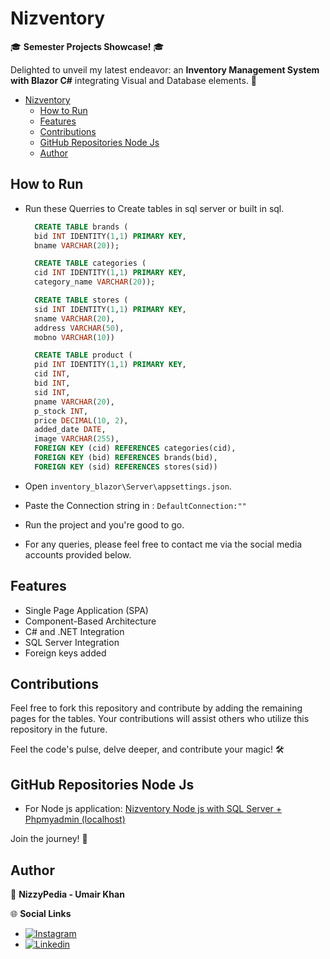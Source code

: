 # Nizventory

🎓 **Semester Projects Showcase!** 🎓

Delighted to unveil my latest endeavor: an **Inventory Management System with Blazor C#** integrating Visual and Database elements.  🚀



- [Nizventory](#nizventory)
  - [How to Run](#how-to-run)
  - [Features](#features)
  - [Contributions](#contributions)
  - [GitHub Repositories Node Js](#github-repositories-node-js)
  - [Author](#author)


## How to Run

- Run these Querries to Create tables in sql server or built in sql.

  ```sql
    CREATE TABLE brands (
    bid INT IDENTITY(1,1) PRIMARY KEY,
    bname VARCHAR(20));

    CREATE TABLE categories (
    cid INT IDENTITY(1,1) PRIMARY KEY,
    category_name VARCHAR(20));

    CREATE TABLE stores (
    sid INT IDENTITY(1,1) PRIMARY KEY,
    sname VARCHAR(20),
    address VARCHAR(50),
    mobno VARCHAR(10))

    CREATE TABLE product (
    pid INT IDENTITY(1,1) PRIMARY KEY,
    cid INT,
    bid INT,
    sid INT,
    pname VARCHAR(20),
    p_stock INT,
    price DECIMAL(10, 2),
    added_date DATE,
    image VARCHAR(255),
    FOREIGN KEY (cid) REFERENCES categories(cid),
    FOREIGN KEY (bid) REFERENCES brands(bid),
    FOREIGN KEY (sid) REFERENCES stores(sid))
  ```
- Open `inventory_blazor\Server\appsettings.json`.
- Paste the Connection string in : `DefaultConnection:""`
- Run the project and you're good to go.
- For any queries, please feel free to contact me via the social media accounts provided below.

## Features

- Single Page Application (SPA) 
- Component-Based Architecture
- C# and .NET Integration
- SQL Server Integration
- Foreign keys added

## Contributions

Feel free to fork this repository and contribute by adding the remaining pages for the tables. Your contributions will assist others who utilize this repository in the future.

Feel the code's pulse, delve deeper, and contribute your magic! 🛠️

## GitHub Repositories Node Js

- For Node js application: [Nizventory Node js with SQL Server + Phpmyadmin (localhost)](https://github.com/umairniaziofficial/nizventory_sql_node)

Join the journey! 🌟


## Author

🚀 **NizzyPedia - Umair Khan**

🌐 **Social Links**

- [![Instagram](https://img.shields.io/badge/Instagram-%40nizzypedia-red)](https://www.instagram.com/nizzypedia/)
- [![Linkedin](https://img.shields.io/badge/Linkedin-%40nizzypedia-blue)](https://www.linkedin.com/in/nizzypedia/)
